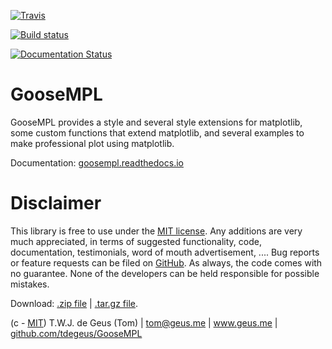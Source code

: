 [![Travis](https://travis-ci.com/tdegeus/GooseMPL.svg?branch=master)](https://travis-ci.com/tdegeus/GooseMPL)

[![Build status](https://ci.appveyor.com/api/projects/status/q6ty6h7sb9mu9jqx/branch/master?svg=true)](https://ci.appveyor.com/project/tdegeus/goosempl/branch/master)

[![Documentation Status](https://readthedocs.org/projects/goosempl/badge/?version=latest)](http://goosempl.readthedocs.io/en/latest/?badge=latest)

# GooseMPL

GooseMPL provides a style and several style extensions for matplotlib, 
some custom functions that extend matplotlib, 
and several examples to make professional plot using matplotlib. 

Documentation: [goosempl.readthedocs.io](https://goosempl.readthedocs.io)

# Disclaimer

This library is free to use under the [MIT license](LICENSE). 
Any additions are very much appreciated, in terms of suggested functionality, 
code, documentation, testimonials, word of mouth advertisement, .... 
Bug reports or feature requests can be filed on 
[GitHub](https://github.com/tdegeus/GooseMPL). 
As always, the code comes with no guarantee. 
None of the developers can be held responsible for possible mistakes.

Download: 
[.zip file](https://github.com/tdegeus/GooseMPL/zipball/master) | 
[.tar.gz file](https://github.com/tdegeus/GooseMPL/tarball/master).

(c - [MIT](LICENSE)) T.W.J. de Geus (Tom) | 
tom@geus.me | www.geus.me | 
[github.com/tdegeus/GooseMPL](https://github.com/tdegeus/GooseMPL)

